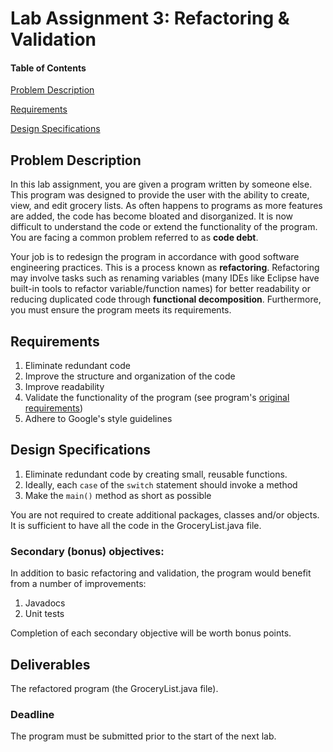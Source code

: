 # Lab Assignment 3: Refactoring & Validation


#### Table of Contents 

[Problem Description](#problem-description)

[Requirements](#requirements)

[Design Specifications](#design-specifications)

## Problem Description
In this lab assignment, you are given a program written by someone else. This program was designed to provide the user with the ability to create, view, and edit grocery lists. As often happens to programs as more features are added, the code has become bloated and disorganized. It is now difficult to understand the code or extend the functionality of the program. You are facing a common problem referred to as **code debt**.

Your job is to redesign the program in accordance with good software engineering practices. This is a process known as **refactoring**. Refactoring may involve tasks such as renaming variables (many IDEs like Eclipse have built-in tools to refactor variable/function names) for better readability or reducing duplicated code through **functional decomposition**. Furthermore, you must ensure the program meets its requirements.

## Requirements

1. Eliminate redundant code
2. Improve the structure and organization of the code
3. Improve readability
4. Validate the functionality of the program (see program's [original requirements](GroceryListRequirements.pdf))
5. Adhere to Google's style guidelines

## Design Specifications

1. Eliminate redundant code by creating small, reusable functions.
2. Ideally, each `case` of the `switch` statement should invoke a method
3. Make the `main()` method as short as possible

You are not required to create additional packages, classes and/or objects. It is sufficient to have all the code in the GroceryList.java file.

### Secondary (bonus) objectives:

In addition to basic refactoring and validation, the program would benefit from a number of improvements:

1. Javadocs
2. Unit tests

Completion of each secondary objective will be worth bonus points.

## Deliverables

The refactored program (the GroceryList.java file).

### Deadline

The program must be submitted prior to the start of the next lab.

